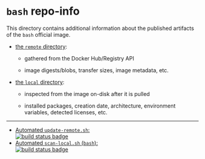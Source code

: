 # `bash` repo-info

This directory contains additional information about the published artifacts of the `bash` official image.

-	[the `remote` directory](remote/):

	-	gathered from the Docker Hub/Registry API

	-	image digests/blobs, transfer sizes, image metadata, etc.

-	[the `local` directory](local/):

	-	inspected from the image on-disk after it is pulled

	-	installed packages, creation date, architecture, environment variables, detected licenses, etc.

---

-	[Automated `update-remote.sh`:  
	![build status badge](https://doi-janky.infosiftr.net/job/repo-info/job/remote/badge/icon)](https://doi-janky.infosiftr.net/job/repo-info/job/remote/)
-	[Automated `scan-local.sh` (`bash`):  
	![build status badge](https://doi-janky.infosiftr.net/job/repo-info/job/local/job/bash/badge/icon)](https://doi-janky.infosiftr.net/job/repo-info/job/local/job/bash)
